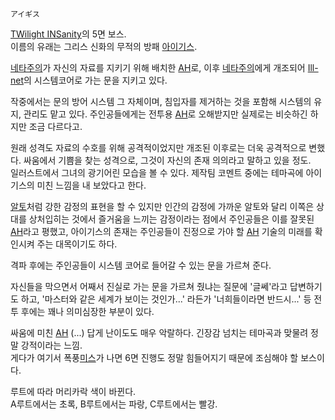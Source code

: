 ` アイギス `

[TWilight INSanity](TWilight%20INSanity.md)의 5면 보스.  
이름의 유래는 그리스 신화의 무적의 방패 [아이기스](%EC%95%84%EC%9D%B4%EA%B8%B0%EC%8A%A4.md).

[네타주의](%EC%BD%94%EC%9A%B0%EC%A6%88%ED%82%A4%20%EB%AF%B8%EC%82%AC/TWilight%20INSanity.md)가 자신의 자료를 지키기 위해 배치한 [AH](AH.md)로, 이후
[네타주의](%ED%82%A4%EC%82%AC%EB%9D%BC%EA%B8%B0%20%EC%82%AC%EB%9D%BC.md)에게 개조되어
[Ill-net](Ill-net.md)의 시스템코어로 가는 문을 지키고 있다.

작중에서는 문의 방어 시스템 그 자체이며, 침입자를 제거하는 것을 포함해 시스템의 유지, 관리도 맡고 있다. 주인공들에게는 전투용
[AH](AH.md)로 오해받지만 실제로는 비슷하긴 하지만 조금 다르다고.

원래 성격도 자료의 수호를 위해 공격적이었지만 개조된 이후로는 더욱 공격적으로 변했다. 싸움에서 기쁨을 찾는 성격으로, 그것이 자신의 존재
의의라고 말하고 있을 정도.  
일러스트에서 그녀의 광기어린 모습을 볼 수 있다. 제작팀 코멘트 중에는 테마곡에 아이기스의 미친 느낌을 내 보았다고 한다.

[알토](%EC%95%8C%ED%86%A0.md)처럼 강한 감정의 표현을 할 수 있지만 인간의 감정에 가까운 알토와 달리 이쪽은 상대를
상처입히는 것에서 즐거움을 느끼는 감정이라는 점에서 주인공들은 이를 잘못된 [AH](AH.md)라고 평했고, 아이기스의 존재는
주인공들이 진정으로 가야 할 [AH](AH.md) 기술의 미래를 확인시켜 주는 대목이기도 하다.

격파 후에는 주인공들이 시스템 코어로 들어갈 수 있는 문을 가르쳐 준다.

자신들을 막으면서 어째서 진실로 가는 문을 가르쳐 줬냐는 질문에 '글쎄'라고 답변하기도 하고, '마스터와 같은 세계가 보이는 것인가...'
라든가 '너희들이라면 반드시...' 등 전투 후에는 꽤나 의미심장한 부분이 있다.

싸움에 미친 [AH](AH.md) (...) 답게 난이도도 매우 악랄하다. 긴장감 넘치는 테마곡과 맞물려 정말 강적이라는 느낌.  
게다가 여기서 폭풍[미스](%EB%AF%B8%EC%8A%A4.md)가 나면 6면 진행도 정말 힘들어지기 때문에 조심해야 할 보스이다.

루트에 따라 머리카락 색이 바뀐다.  
A루트에서는 초록, B루트에서는 파랑, C루트에서는 빨강.


